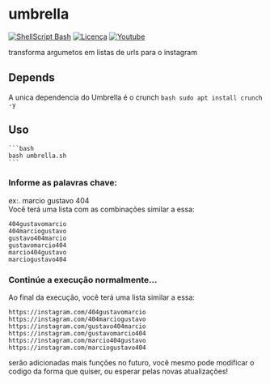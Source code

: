# umbrella

[![ShellScript Bash](https://img.shields.io/badge/ShellScript-Bash-blue)](url)
[![Licença](https://img.shields.io/badge/Licen%C3%A7a-GPL%202.0-yellow)](https://github.com/gustavo404/umbrella/blob/main/LICENSE)
[![Youtube](https://img.shields.io/badge/Youtube-Gustavo404-red.svg)](https://youtube.com/gustavo404)

transforma argumetos em listas de urls para o instagram

## Depends

A unica dependencia do Umbrella é o crunch
	```bash
	sudo apt install crunch -y
	```
## Uso
	```bash
	bash umbrella.sh
	```

### Informe as palavras chave:
ex:.	marcio gustavo 404 <br>
Você terá uma lista com as combinações similar a essa:

	404gustavomarcio
	404marciogustavo
	gustavo404marcio
	gustavomarcio404
	marcio404gustavo
	marciogustavo404

### Continúe a execução normalmente...
Ao final da execução, você terá uma lista similar a essa:

	https://instagram.com/404gustavomarcio
	https://instagram.com/404marciogustavo
	https://instagram.com/gustavo404marcio
	https://instagram.com/gustavomarcio404
	https://instagram.com/marcio404gustavo
	https://instagram.com/marciogustavo404

serão adicionadas mais funções no futuro, você mesmo pode modificar o codigo da forma que quiser, ou esperar pelas novas atualizações!
